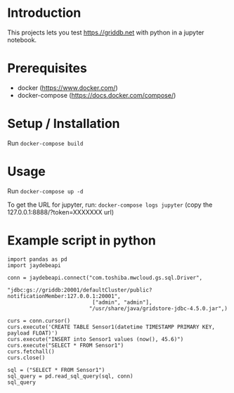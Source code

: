# Introduction

This projects lets you test [https.//griddb.net](griddb) with python in a jupyter notebook.

# Prerequisites

- docker (https://www.docker.com/)
- docker-compose (https://docs.docker.com/compose/)

# Setup / Installation

Run `docker-compose build`

# Usage

Run `docker-compose up -d`

To get the URL for jupyter, run: `docker-compose logs jupyter` (copy the 127.0.0.1:8888/?token=XXXXXXX url)

# Example script in python

```python3
import pandas as pd
import jaydebeapi

conn = jaydebeapi.connect("com.toshiba.mwcloud.gs.sql.Driver",
                           "jdbc:gs://griddb:20001/defaultCluster/public?notificationMember:127.0.0.1:20001",
                           ["admin", "admin"],
                          "/usr/share/java/gridstore-jdbc-4.5.0.jar",)

curs = conn.cursor()
curs.execute('CREATE TABLE Sensor1(datetime TIMESTAMP PRIMARY KEY, payload FLOAT)')
curs.execute("INSERT into Sensor1 values (now(), 45.6)")
curs.execute("SELECT * FROM Sensor1")
curs.fetchall()
curs.close()

sql = ("SELECT * FROM Sensor1")
sql_query = pd.read_sql_query(sql, conn)
sql_query
```